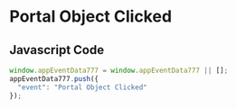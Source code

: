 # Portal Object Clicked

### 

## Javascript Code
```js
window.appEventData777 = window.appEventData777 || [];
appEventData777.push({
  "event": "Portal Object Clicked"
});
```




